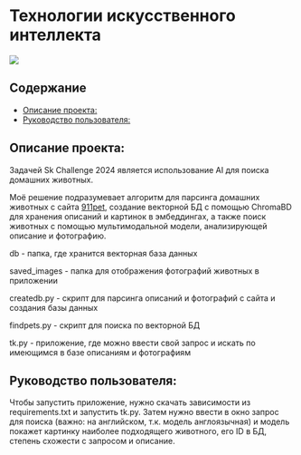 # Технологии искусственного интеллекта

![](https://img.shields.io/badge/Python-3.12.x-yellow)

## Содержание
  - [Описание проекта:](#описание-проекта)
  - [Руководство пользователя:](#руководство-пользователя)

## Описание проекта:
Задачей Sk Challenge 2024 является использование AI для поиска домашних животных.

Моё решение подразумевает алгоритм для парсинга домашних животных с сайта [911pet](https://pet911.ru), создание векторной БД с помощью ChromaBD для хранения описаний и картинок в эмбеддингах, а также поиск животных с помощью мультимодальной модели, анализирующей описание и фотографию.

db - папка, где хранится векторная база данных

saved_images - папка для отображения фотографий животных в приложении

createdb.py - скрипт для парсинга описаний и фотографий с сайта и создания базы данных

findpets.py - скрипт для поиска по векторной БД 

tk.py - приложение, где можно ввести свой запрос и искать по имеющимся в базе описаниям и фотографиям

## Руководство пользователя:

Чтобы запустить приложение, нужно скачать зависимости из requirements.txt и запустить tk.py. Затем нужно ввести в окно запрос для поиска (важно: на английском, т.к. модель англоязычная) и модель покажет картинку наиболее подходящего животного, его ID в БД, степень схожести с запросом и описание.
